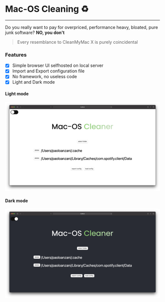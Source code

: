 # Mac-OS Cleaning ♻️
---
Do you really want to pay for overpriced, performance heavy, bloated, pure junk software?
**NO, you don't**

> Every resemblance to CleanMyMac X is purely coincidental


### Features

- [x] Simple browser UI selfhosted on local server
- [x] Import and Export configuration file
- [x] No framework, no useless code
- [x] Light and Dark mode

#### Light mode
![Screenshot](./screenshot/gui-light.png?raw=true "main GUI")

#### Dark mode
![Screenshot](./screenshot/gui-dark.png?raw=true "main GUI")
